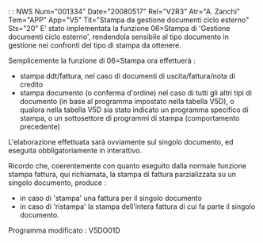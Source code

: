  :  : NWS Num="001334" Date="20080517" Rel="V2R3" Atr="A. Zanchi" Tem="APP" App="V5" Tit="Stampa da gestione documenti ciclo esterno" Sts="20"
E' stato implementata la funzione 06=Stampa di 'Gestione documenti ciclo esterno', rendendola sensibile al tipo documento in gestione nei confronti del tipo di stampa da ottenere.

Semplicemente la funzione di 06=Stampa ora effettuerà : 
- stampa ddt/fattura, nel caso di documenti di uscita/fattura/nota di credito
- stampa documento (o conferma d'ordine) nel caso di tutti gli altri tipi di documento (in base
  al programma impostato nella tabella V5D), o qualora nella tabella V5D sia stato indicato un   programma specifico di stampa, o un sottosettore di programmi di stampa (comportamento precedente)

L'elaborazione effettuata sarà ovviamente sul singolo documento, ed eseguita obbligatoriamente in interattivo.

Ricordo che, coerentemente con quanto eseguito dalla normale funzione stampa fattura, qui richiamata, la stampa di fattura parzializzata su un singolo documento, produce : 
- in caso di 'stampa' una fattura per il singolo documento
- in caso di 'ristampa' la stampa dell'intera fattura di cui fa parte il singolo documento.

Programma modificato :  V5DO01D
